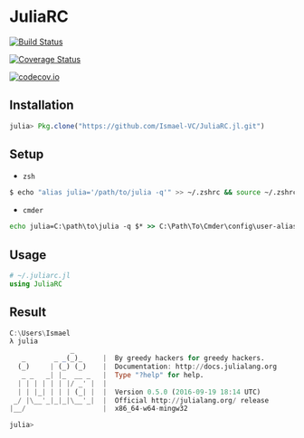 # JuliaRC

[![Build Status](https://travis-ci.org/Ismael-VC/JuliaRC.jl.svg?branch=master)](https://travis-ci.org/Ismael-VC/JuliaRC.jl)

[![Coverage Status](https://coveralls.io/repos/Ismael-VC/JuliaRC.jl/badge.svg?branch=master&service=github)](https://coveralls.io/github/Ismael-VC/JuliaRC.jl?branch=master)

[![codecov.io](http://codecov.io/github/Ismael-VC/JuliaRC.jl/coverage.svg?branch=master)](http://codecov.io/github/Ismael-VC/JuliaRC.jl?branch=master)

## Installation

```julia
julia> Pkg.clone("https://github.com/Ismael-VC/JuliaRC.jl.git")
```

## Setup

* `zsh`

```bash
$ echo "alias julia='/path/to/julia -q'" >> ~/.zshrc && source ~/.zshrc
```

* `cmder`

```cmd
echo julia=C:\path\to\julia -q $* >> C:\Path\To\Cmder\config\user-aliases.cmd    # restart shell
```

## Usage

```julia
# ~/.juliarc.jl
using JuliaRC
```

## Result

```julia
C:\Users\Ismael
λ julia
               _
   _       _ _(_)_     |  By greedy hackers for greedy hackers.
  (_)     | (_) (_)    |  Documentation: http://docs.julialang.org
   _ _   _| |_  __ _   |  Type "?help" for help.
  | | | | | | |/ _' |  |
  | | |_| | | | (_| |  |  Version 0.5.0 (2016-09-19 18:14 UTC)
 _/ |\__'_|_|_|\__'_|  |  Official http://julialang.org/ release
|__/                   |  x86_64-w64-mingw32

julia>
```
